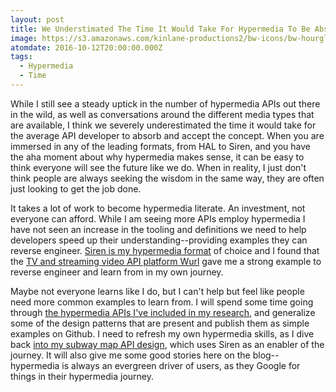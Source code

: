 ```yaml
---
layout: post
title: We Understimated The Time It Would Take For Hypermedia To Be Absorbed
image: https://s3.amazonaws.com/kinlane-productions2/bw-icons/bw-hourglass.png
atomdate: 2016-10-12T20:00:00.000Z
tags:
  - Hypermedia
  - Time
---
```

While I still see a steady uptick in the number of hypermedia APIs out there in the wild, as well as conversations around the different media types that are available, I think we severely underestimated the time it would take for the average API developer to absorb and accept the concept. When you are immersed in any of the leading formats, from HAL to Siren, and you have the aha moment about why hypermedia makes sense, it can be easy to think everyone will see the future like we do. When in reality, I just don't think people are always seeking the wisdom in the same way, they are often just looking to get the job done.

It takes a lot of work to become hypermedia literate. An investment, not everyone can afford. While I am seeing more APIs employ hypermedia I have not seen an increase in the tooling and definitions we need to help developers speed up their understanding--providing examples they can reverse engineer. [Siren is my hypermedia format](https://github.com/kevinswiber/siren) of choice and I found that the [TV and streaming video API platform Wurl](http://developers.wurl.com/) gave me a strong example to reverse engineer and learn from in my own journey.

Maybe not everyone learns like I do, but I can't help but feel like people need more common examples to learn from. I will spend some time going through [the hypermedia APIs I've included in my research](http://hypermedia.apievangelist.com/apis/), and generalize some of the design patterns that are present and publish them as simple examples on Github. I need to refresh my own hypermedia skills, as I dive back [into my subway map API design](https://apievangelist.com/2015/12/02/realizing-i-need-hypermedia-to-bring-my-api-lifecycle-vision-to-life/), which uses Siren as an enabler of the journey. It will also give me some good stories here on the blog--hypermedia is always an evergreen driver of users, as they Google for things in their hypermedia journey.